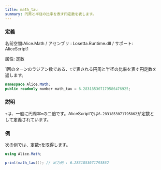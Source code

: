 ```yaml
---
title: math_tau
summary: 円周と半径の比率を表す円定数を表します。
---
```


### 定義
名前空間:Alice.Math / アセンブリ : Losetta.Runtime.dll / サポート: AliceScript1

属性: 定数

1回のターンのラジアン数である、`τ`で表される円周と半径の比率を表す円定数を返します。

```cs title="AliceScript"
namespace Alice.Math;
public readonly number math_tau = 6.283185307179586476925;
```

### 説明
`τ`は、一般に円周率`π`の二倍です。AliceScriptでは`6.2831853071795862`が定数として定義されています。

### 例
次の例では、定数`τ`を取得します。

```cs title="AliceScript"
using Alice.Math;

print(math_tau()); // 出力例 : 6.2831853071795862
```